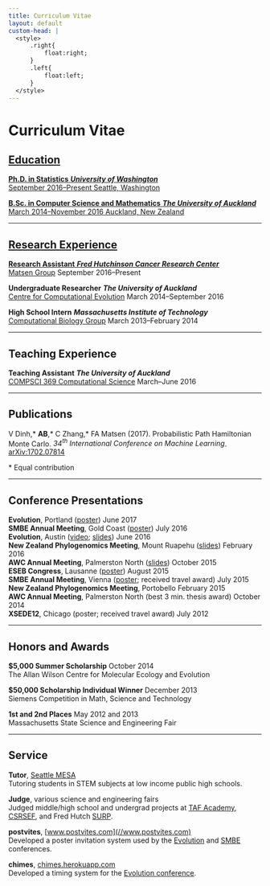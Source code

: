 ```yaml
---
title: Curriculum Vitae
layout: default
custom-head: |
  <style>
      .right{
          float:right;
      }
      .left{
          float:left;
      }
  </style>
---
```


# Curriculum Vitae <a href="//latexonline.cc/compile?git=https://github.com/armanbilge/cv&command=xelatex&target=cv.tex&download=armanbilge_cv.pdf"><span style="font-size: 24px" class="mega-octicon octicon-file-pdf">

## Education

<span class="left">**Ph.D. in Statistics**</span>
<span class="right">**_University of Washington_**</span><br/>
<span class="left">September 2016–Present</span>
<span class="right">Seattle, Washington</span><br/>

<span class="left">**B.Sc. in Computer Science and Mathematics**</span>
<span class="right">**_The University of Auckland_**</span><br/>
<span class="left">March 2014–November 2016</span>
<span class="right">Auckland, New Zealand</span><br/>

---

## Research Experience

<span class="left">**Research Assistant**</span>
<span class="right">**_Fred Hutchinson Cancer Research Center_**</span><br/>
<span class="left">[Matsen Group](//matsen.group)</span>
<span class="right">September 2016–Present</span><br/>

<span class="left">**Undergraduate Researcher**</span>
<span class="right">**_The University of Auckland_**</span><br/>
<span class="left">[Centre for Computational Evolution](//compevol.auckland.ac.nz)</span>
<span class="right">March 2014–September 2016</span><br/>

<span class="left">**High School Intern**</span>
<span class="right">**_Massachusetts Institute of Technology_**</span><br/>
<span class="left">[Computational Biology Group](//compbio.mit.edu)</span>
<span class="right">March 2013–February 2014</span><br/>

---

## Teaching Experience

<span class="left">**Teaching Assistant**</span>
<span class="right">**_The University of Auckland_**</span><br/>
<span class="left">[COMPSCI 369 Computational Science](//www.cs.auckland.ac.nz/courses/compsci369s1c/)</span>
<span class="right">March–June 2016</span><br/>

---

## Publications

V Dinh,\* **AB**,\* C Zhang,\* FA Matsen (2017). Probabilistic Path Hamiltonian Monte Carlo. *34<sup>th</sup> International Conference on Machine Learning*. [arXiv:1702.07814](//arxiv.org/abs/1702.07814)

\* Equal contribution

---

## Conference Presentations

<span class="left">**Evolution**, Portland ([poster](//doi.org/10.5281/zenodo.814272))</span>
<span class="right">June 2017</span><br/>
<span class="left">**SMBE Annual Meeting**, Gold Coast ([poster](//doi.org/10.5281/zenodo.56495))</span>
<span class="right">July 2016</span><br/>
<span class="left">**Evolution**, Austin ([video](//www.youtube.com/watch?v=Vdas0hNneMo); [slides](//doi.org/10.5281/zenodo.55957))</span>
<span class="right">June 2016</span><br/>
<span class="left">**New Zealand Phylogenomics Meeting**, Mount Ruapehu ([slides](//doi.org/10.5281/zenodo.46350))</span>
<span class="right">February 2016</span><br/>
<span class="left">**AWC Annual Meeting**, Palmerston North ([slides](//doi.org/10.5281/zenodo.32808))</span>
<span class="right">October 2015</span><br/>
<span class="left">**ESEB Congress**, Lausanne ([poster](//doi.org/10.5281/zenodo.22305))</span>
<span class="right">August 2015</span><br/>
<span class="left">**SMBE Annual Meeting**, Vienna ([poster](//doi.org/10.6084/m9.figshare.1473743); received travel award)</span>
<span class="right">July 2015</span><br/>
<span class="left">**New Zealand Phylogenomics Meeting**, Portobello</span>
<span class="right">February 2015</span><br/>
<span class="left">**AWC Annual Meeting**, Palmerston North (best 3 min. thesis award)</span>
<span class="right">October 2014</span><br/>
<span class="left">**XSEDE12**, Chicago (poster; received travel award)</span>
<span class="right">July 2012</span><br/>

---

## Honors and Awards

<span class="left">**$5,000 Summer Scholarship**</span>
<span class="right">October 2014</span><br/>
The Allan Wilson Centre for Molecular Ecology and Evolution

<span class="left">**$50,000 Scholarship Individual Winner**</span>
<span class="right">December 2013</span><br/>
Siemens Competition in Math, Science and Technology

<span class="left">**1st and 2nd Places**</span>
<span class="right">May 2012 and 2013</span><br/>
Massachusetts State Science and Engineering Fair

---

## Service

**Tutor**, [Seattle MESA](http://seattlemesa.org/) <br/>
Tutoring students in STEM subjects at low income public high schools.

**Judge**, various science and engineering fairs <br/>
Judged middle/high school and undergrad projects at [TAF Academy](http://techaccess.org/academy/), [CSRSEF](http://www.bellevuecollege.edu/sciencefair/), and Fred Hutch [SURP](//www.fredhutch.org/en/education-training/undergraduate-students.html).

**postvites**, [www.postvites.com](//www.postvites.com) <br/>
Developed a poster invitation system used by the [Evolution](//www.evolutionmeetings.org) and [SMBE](//www.smbe.org) conferences.

**chimes**, [chimes.herokuapp.com](//chimes.herokuapp.com) <br/>
Developed a timing system for the [Evolution conference](//www.evolutionmeetings.org).
